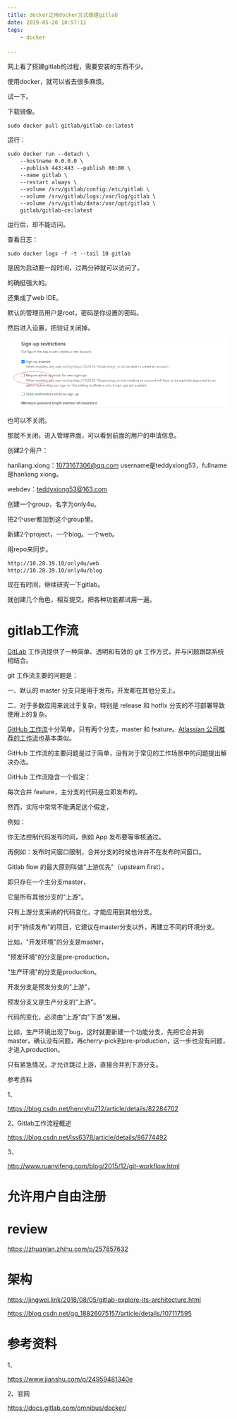 ```yaml
---
title: docker之用docker方式搭建gitlab
date: 2019-05-20 10:57:11
tags:
	- docker

---
```




网上看了搭建gitlab的过程，需要安装的东西不少。

使用docker，就可以省去很多麻烦。

试一下。

下载镜像。

```
sudo docker pull gitlab/gitlab-ce:latest
```

运行：

```
sudo docker run --detach \
    --hostname 0.0.0.0 \
    --publish 443:443 --publish 80:80 \
    --name gitlab \
    --restart always \
    --volume /srv/gitlab/config:/etc/gitlab \
    --volume /srv/gitlab/logs:/var/log/gitlab \
    --volume /srv/gitlab/data:/var/opt/gitlab \
    gitlab/gitlab-ce:latest
```

运行后，却不能访问。

查看日志：

```
sudo docker logs -f -t --tail 10 gitlab
```

是因为启动要一段时间，过两分钟就可以访问了。

的确挺强大的。

还集成了web IDE。

默认的管理员用户是root，密码是你设置的密码。

然后进入设置，把验证关闭掉。

![image-20210406191312635](../images/random_name/image-20210406191312635.png)

也可以不关闭。

那就不关闭，进入管理界面，可以看到前面的用户的申请信息。

创建2个用户：

hanliang.xiong：1073167306@qq.com  username是teddyxiong53，fullname是hanliang xiong。

webdev：teddyxiong53@163.com

创建一个group，名字为only4u。

把2个user都加到这个group里。

新建2个project，一个blog。一个web。

用repo来同步。

```
http://10.28.39.10/only4u/web
http://10.28.39.10/only4u/blog
```



现在有时间，继续研究一下gitlab。

就创建几个角色，相互提交。把各种功能都试用一遍。

# gitlab工作流

[GitLab](https://so.csdn.net/so/search?q=GitLab&spm=1001.2101.3001.7020) 工作流提供了一种简单、透明和有效的 git 工作方式，并与问题跟踪系统相结合。

git 工作流主要的问题是：

一、默认的 master 分支只是用于发布，开发都在其他分支上。

二、对于多数应用来说过于复杂，特别是 release 和 hotfix 分支的不可部署导致使用上的复杂。

[GitHub 工作流](https://guides.github.com/introduction/flow/index.html)十分简单，只有两个分支，master 和 feature。[Atlassian 公司推荐的工作流](https://www.atlassian.com/blog/archives/simple-git-workflow-simple)也基本类似。

GitHub 工作流的主要问题是过于简单，没有对于常见的工作场景中的问题提出解决办法。

GitHub 工作流隐含一个假定：

每次合并 feature，主分支的代码是立即发布的。

然而，实际中常常不能满足这个假定，

例如：

你无法控制代码发布时间，例如 App 发布要等审核通过。

再例如：发布时间窗口限制，合并分支的时候也许并不在发布时间窗口。



Gitlab flow 的最大原则叫做"上游优先"（upsteam first），

即只存在一个主分支master，

它是所有其他分支的"上游"。

只有上游分支采纳的代码变化，才能应用到其他分支。



对于"持续发布"的项目，它建议在master分支以外，再建立不同的环境分支。

比如，"开发环境"的分支是master，

"预发环境"的分支是pre-production，

"生产环境"的分支是production。



开发分支是预发分支的"上游"，

预发分支又是生产分支的"上游"。

代码的变化，必须由"上游"向"下游"发展。

比如，生产环境出现了bug，这时就要新建一个功能分支，先把它合并到master，确认没有问题，再cherry-pick到pre-production，这一步也没有问题，才进入production。



只有紧急情况，才允许跳过上游，直接合并到下游分支。



参考资料

1、

https://blog.csdn.net/henryhu712/article/details/82284702

2、Gitlab工作流程概述

https://blog.csdn.net/lss6378/article/details/86774492

3、

http://www.ruanyifeng.com/blog/2015/12/git-workflow.html

# 允许用户自由注册



# review

https://zhuanlan.zhihu.com/p/257857632

# 架构

https://jingwei.link/2018/08/05/gitlab-explore-its-architecture.html

https://blog.csdn.net/gg_18826075157/article/details/107117595

# 参考资料

1、

https://www.jianshu.com/p/24959481340e

2、官网

https://docs.gitlab.com/omnibus/docker/